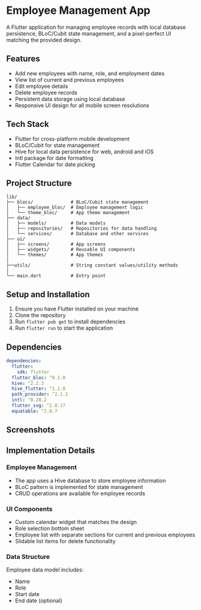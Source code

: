 # Employee Management App

A Flutter application for managing employee records with local database persistence, BLoC/Cubit state management, and a pixel-perfect UI matching the provided design.

## Features

- Add new employees with name, role, and employment dates
- View list of current and previous employees
- Edit employee details
- Delete employee records
- Persistent data storage using local database
- Responsive UI design for all mobile screen resolutions

## Tech Stack

- Flutter for cross-platform mobile development
- BLoC/Cubit for state management
- Hive for local data persistence for web, android and iOS
- Intl package for date formatting
- Flutter Calendar for date picking

## Project Structure

```
lib/
├── blocs/              # BLoC/Cubit state management
│   ├── employee_bloc/  # Employee management logic
│   └── theme_bloc/     # App theme management
├── data/
│   ├── models/         # Data models
│   ├── repositories/   # Repositories for data handling
│   └── services/       # Database and other services
├── ui/
│   ├── screens/        # App screens
│   ├── widgets/        # Reusable UI components
│   └── themes/         # App themes
|
├──utils/               # String constant values/utility methods
|
└── main.dart           # Entry point
```

## Setup and Installation

1. Ensure you have Flutter installed on your machine
2. Clone the repository
3. Run `flutter pub get` to install dependencies
4. Run `flutter run` to start the application

## Dependencies

```yaml
dependencies:
  flutter:
    sdk: flutter
  flutter_bloc: ^9.1.0
  hive: ^2.2.3
  hive_flutter: ^1.1.0
  path_provider: ^2.1.1
  intl: ^0.20.2
  flutter_svg: ^2.0.17
  equatable: ^2.0.7
```

## Screenshots



## Implementation Details

### Employee Management
- The app uses a Hive database to store employee information
- BLoC pattern is implemented for state management
- CRUD operations are available for employee records

### UI Components
- Custom calendar widget that matches the design
- Role selection bottom sheet
- Employee list with separate sections for current and previous employees
- Slidable list items for delete functionality

### Data Structure
Employee data model includes:
- Name
- Role
- Start date
- End date (optional)
